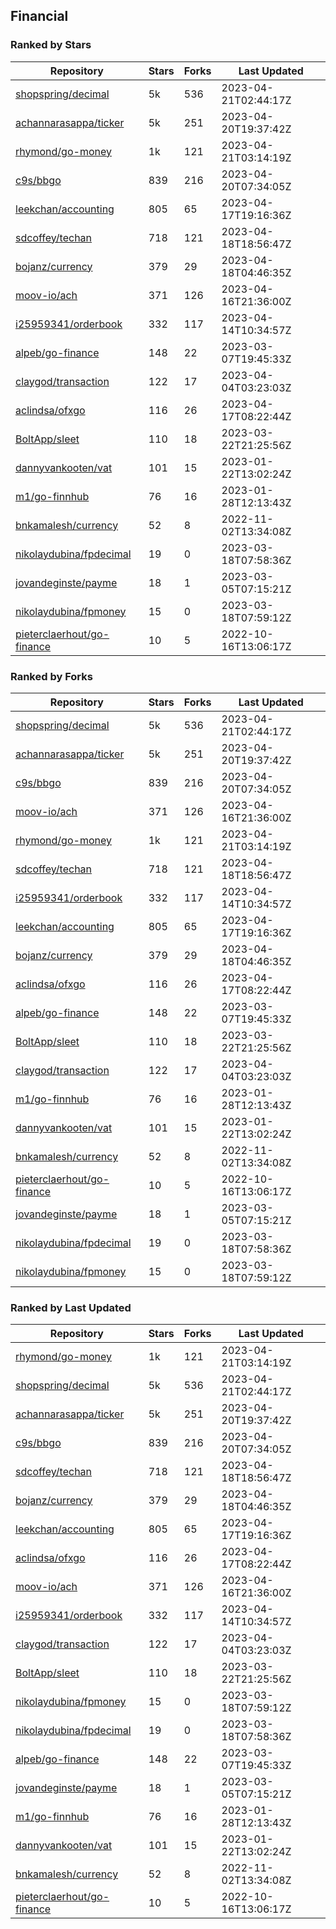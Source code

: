 ## Financial

### Ranked by Stars

| Repository | Stars | Forks | Last Updated |
|------------|-------|-------|--------------|
| [shopspring/decimal](https://github.com/shopspring/decimal) | 5k | 536 | 2023-04-21T02:44:17Z |
| [achannarasappa/ticker](https://github.com/achannarasappa/ticker) | 5k | 251 | 2023-04-20T19:37:42Z |
| [rhymond/go-money](https://github.com/rhymond/go-money) | 1k | 121 | 2023-04-21T03:14:19Z |
| [c9s/bbgo](https://github.com/c9s/bbgo) | 839 | 216 | 2023-04-20T07:34:05Z |
| [leekchan/accounting](https://github.com/leekchan/accounting) | 805 | 65 | 2023-04-17T19:16:36Z |
| [sdcoffey/techan](https://github.com/sdcoffey/techan) | 718 | 121 | 2023-04-18T18:56:47Z |
| [bojanz/currency](https://github.com/bojanz/currency) | 379 | 29 | 2023-04-18T04:46:35Z |
| [moov-io/ach](https://github.com/moov-io/ach) | 371 | 126 | 2023-04-16T21:36:00Z |
| [i25959341/orderbook](https://github.com/i25959341/orderbook) | 332 | 117 | 2023-04-14T10:34:57Z |
| [alpeb/go-finance](https://github.com/alpeb/go-finance) | 148 | 22 | 2023-03-07T19:45:33Z |
| [claygod/transaction](https://github.com/claygod/transaction) | 122 | 17 | 2023-04-04T03:23:03Z |
| [aclindsa/ofxgo](https://github.com/aclindsa/ofxgo) | 116 | 26 | 2023-04-17T08:22:44Z |
| [BoltApp/sleet](https://github.com/BoltApp/sleet) | 110 | 18 | 2023-03-22T21:25:56Z |
| [dannyvankooten/vat](https://github.com/dannyvankooten/vat) | 101 | 15 | 2023-01-22T13:02:24Z |
| [m1/go-finnhub](https://github.com/m1/go-finnhub) | 76 | 16 | 2023-01-28T12:13:43Z |
| [bnkamalesh/currency](https://github.com/bnkamalesh/currency) | 52 | 8 | 2022-11-02T13:34:08Z |
| [nikolaydubina/fpdecimal](https://github.com/nikolaydubina/fpdecimal) | 19 | 0 | 2023-03-18T07:58:36Z |
| [jovandeginste/payme](https://github.com/jovandeginste/payme) | 18 | 1 | 2023-03-05T07:15:21Z |
| [nikolaydubina/fpmoney](https://github.com/nikolaydubina/fpmoney) | 15 | 0 | 2023-03-18T07:59:12Z |
| [pieterclaerhout/go-finance](https://github.com/pieterclaerhout/go-finance) | 10 | 5 | 2022-10-16T13:06:17Z |

### Ranked by Forks

| Repository | Stars | Forks | Last Updated |
|------------|-------|-------|--------------|
| [shopspring/decimal](https://github.com/shopspring/decimal) | 5k | 536 | 2023-04-21T02:44:17Z |
| [achannarasappa/ticker](https://github.com/achannarasappa/ticker) | 5k | 251 | 2023-04-20T19:37:42Z |
| [c9s/bbgo](https://github.com/c9s/bbgo) | 839 | 216 | 2023-04-20T07:34:05Z |
| [moov-io/ach](https://github.com/moov-io/ach) | 371 | 126 | 2023-04-16T21:36:00Z |
| [rhymond/go-money](https://github.com/rhymond/go-money) | 1k | 121 | 2023-04-21T03:14:19Z |
| [sdcoffey/techan](https://github.com/sdcoffey/techan) | 718 | 121 | 2023-04-18T18:56:47Z |
| [i25959341/orderbook](https://github.com/i25959341/orderbook) | 332 | 117 | 2023-04-14T10:34:57Z |
| [leekchan/accounting](https://github.com/leekchan/accounting) | 805 | 65 | 2023-04-17T19:16:36Z |
| [bojanz/currency](https://github.com/bojanz/currency) | 379 | 29 | 2023-04-18T04:46:35Z |
| [aclindsa/ofxgo](https://github.com/aclindsa/ofxgo) | 116 | 26 | 2023-04-17T08:22:44Z |
| [alpeb/go-finance](https://github.com/alpeb/go-finance) | 148 | 22 | 2023-03-07T19:45:33Z |
| [BoltApp/sleet](https://github.com/BoltApp/sleet) | 110 | 18 | 2023-03-22T21:25:56Z |
| [claygod/transaction](https://github.com/claygod/transaction) | 122 | 17 | 2023-04-04T03:23:03Z |
| [m1/go-finnhub](https://github.com/m1/go-finnhub) | 76 | 16 | 2023-01-28T12:13:43Z |
| [dannyvankooten/vat](https://github.com/dannyvankooten/vat) | 101 | 15 | 2023-01-22T13:02:24Z |
| [bnkamalesh/currency](https://github.com/bnkamalesh/currency) | 52 | 8 | 2022-11-02T13:34:08Z |
| [pieterclaerhout/go-finance](https://github.com/pieterclaerhout/go-finance) | 10 | 5 | 2022-10-16T13:06:17Z |
| [jovandeginste/payme](https://github.com/jovandeginste/payme) | 18 | 1 | 2023-03-05T07:15:21Z |
| [nikolaydubina/fpdecimal](https://github.com/nikolaydubina/fpdecimal) | 19 | 0 | 2023-03-18T07:58:36Z |
| [nikolaydubina/fpmoney](https://github.com/nikolaydubina/fpmoney) | 15 | 0 | 2023-03-18T07:59:12Z |

### Ranked by Last Updated

| Repository | Stars | Forks | Last Updated |
|------------|-------|-------|--------------|
| [rhymond/go-money](https://github.com/rhymond/go-money) | 1k | 121 | 2023-04-21T03:14:19Z |
| [shopspring/decimal](https://github.com/shopspring/decimal) | 5k | 536 | 2023-04-21T02:44:17Z |
| [achannarasappa/ticker](https://github.com/achannarasappa/ticker) | 5k | 251 | 2023-04-20T19:37:42Z |
| [c9s/bbgo](https://github.com/c9s/bbgo) | 839 | 216 | 2023-04-20T07:34:05Z |
| [sdcoffey/techan](https://github.com/sdcoffey/techan) | 718 | 121 | 2023-04-18T18:56:47Z |
| [bojanz/currency](https://github.com/bojanz/currency) | 379 | 29 | 2023-04-18T04:46:35Z |
| [leekchan/accounting](https://github.com/leekchan/accounting) | 805 | 65 | 2023-04-17T19:16:36Z |
| [aclindsa/ofxgo](https://github.com/aclindsa/ofxgo) | 116 | 26 | 2023-04-17T08:22:44Z |
| [moov-io/ach](https://github.com/moov-io/ach) | 371 | 126 | 2023-04-16T21:36:00Z |
| [i25959341/orderbook](https://github.com/i25959341/orderbook) | 332 | 117 | 2023-04-14T10:34:57Z |
| [claygod/transaction](https://github.com/claygod/transaction) | 122 | 17 | 2023-04-04T03:23:03Z |
| [BoltApp/sleet](https://github.com/BoltApp/sleet) | 110 | 18 | 2023-03-22T21:25:56Z |
| [nikolaydubina/fpmoney](https://github.com/nikolaydubina/fpmoney) | 15 | 0 | 2023-03-18T07:59:12Z |
| [nikolaydubina/fpdecimal](https://github.com/nikolaydubina/fpdecimal) | 19 | 0 | 2023-03-18T07:58:36Z |
| [alpeb/go-finance](https://github.com/alpeb/go-finance) | 148 | 22 | 2023-03-07T19:45:33Z |
| [jovandeginste/payme](https://github.com/jovandeginste/payme) | 18 | 1 | 2023-03-05T07:15:21Z |
| [m1/go-finnhub](https://github.com/m1/go-finnhub) | 76 | 16 | 2023-01-28T12:13:43Z |
| [dannyvankooten/vat](https://github.com/dannyvankooten/vat) | 101 | 15 | 2023-01-22T13:02:24Z |
| [bnkamalesh/currency](https://github.com/bnkamalesh/currency) | 52 | 8 | 2022-11-02T13:34:08Z |
| [pieterclaerhout/go-finance](https://github.com/pieterclaerhout/go-finance) | 10 | 5 | 2022-10-16T13:06:17Z |


